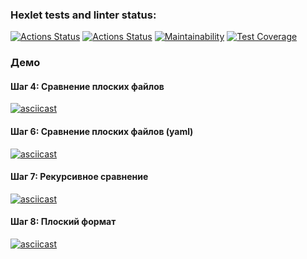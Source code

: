 ### Hexlet tests and linter status:
[![Actions Status](https://github.com/Marcelinka/frontend-project-46/actions/workflows/hexlet-check.yml/badge.svg)](https://github.com/Marcelinka/frontend-project-46/actions) [![Actions Status](https://github.com/Marcelinka/frontend-project-46/actions/workflows/nodejs.yml/badge.svg)](https://github.com/Marcelinka/frontend-project-46/actions) [![Maintainability](https://api.codeclimate.com/v1/badges/a2661b39379db6907538/maintainability)](https://codeclimate.com/github/Marcelinka/frontend-project-46/maintainability) [![Test Coverage](https://api.codeclimate.com/v1/badges/a2661b39379db6907538/test_coverage)](https://codeclimate.com/github/Marcelinka/frontend-project-46/test_coverage)

### Демо

#### Шаг 4: Сравнение плоских файлов

[![asciicast](https://asciinema.org/a/NVT0FOM3bh9nZYynXXu1TfXkG.svg)](https://asciinema.org/a/NVT0FOM3bh9nZYynXXu1TfXkG)

#### Шаг 6: Сравнение плоских файлов (yaml)

[![asciicast](https://asciinema.org/a/jJKCCXxYBJNEWhWMEGJsZksWy.svg)](https://asciinema.org/a/jJKCCXxYBJNEWhWMEGJsZksWy)

#### Шаг 7: Рекурсивное сравнение

[![asciicast](https://asciinema.org/a/AgdpMbNbAJzVJBRN0Ob7H5Zo8.svg)](https://asciinema.org/a/AgdpMbNbAJzVJBRN0Ob7H5Zo8)

#### Шаг 8: Плоский формат

[![asciicast](https://asciinema.org/a/0ONfeetvuDqE7JiyjixniuZ4e.svg)](https://asciinema.org/a/0ONfeetvuDqE7JiyjixniuZ4e)